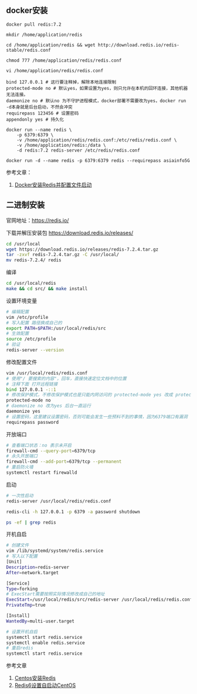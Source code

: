 ## docker安装

```
docker pull redis:7.2
```

```
mkdir /home/application/redis
```

```
cd /home/application/redis && wget http://download.redis.io/redis-stable/redis.conf
```

```
chmod 777 /home/application/redis/redis.conf
```

```
vi /home/application/redis/redis.conf
```

```shell
bind 127.0.0.1 # 这行要注释掉，解除本地连接限制
protected-mode no # 默认yes，如果设置为yes，则只允许在本机的回环连接，其他机器无法连接。
daemonize no # 默认no 为不守护进程模式，docker部署不需要改为yes，docker run -d本身就是后台启动，不然会冲突
requirepass 123456 # 设置密码
appendonly yes # 持久化
```

```shell
docker run --name redis \
    -p 6379:6379 \
    -v /home/application/redis/redis.conf:/etc/redis/redis.conf \
    -v /home/application/redis:/data \
    -d redis:7.2 redis-server /etc/redis/redis.conf
```

```shell
docker run -d --name redis -p 6379:6379 redis --requirepass asiainfo5G
```

参考文章：

1. [Docker安装Redis并配置文件启动](https://developer.aliyun.com/article/913891)

## 二进制安装

官网地址：https://redis.io/

下载并解压安装包 https://download.redis.io/releases/

```bash
cd /usr/local
wget https://download.redis.io/releases/redis-7.2.4.tar.gz
tar -zxvf redis-7.2.4.tar.gz -C /usr/local/
mv redis-7.2.4/ redis
```

编译

```bash
cd /usr/local/redis
make && cd src/ && make install
```

设置环境变量

```bash
# 编辑配置
vim /etc/profile
# 写入配置 路径换成自己的
export PATH=$PATH:/usr/local/redis/src
# 生效配置
source /etc/profile
# 验证
redis-server --version
```

修改配置文件

```bash
vim /usr/local/redis/redis.conf
# 使用"/ 要搜索的内容"，回车，直接快速定位文档中的位置
# 注释下面 打开远程链接
bind 127.0.0.1 -::1
# 修改保护模式，不修改保护模式也是只能内网访问的 protected-mode yes 改成 protected-mode no
protected-mode no
# daemonize no 改为yes 后台一直运行
daemonize yes
# 设置密码，这里建议设置密码，否则可能会发生一些预料不到的事情，因为6379端口有漏洞
requirepass password
```

开放端口

```bash
# 查看端口状态：no 表示未开启
firewall-cmd --query-port=6379/tcp
# 永久开放端口
firewall-cmd --add-port=6379/tcp --permanent
# 重启防火墙
systemctl restart firewalld
```

启动

```bash
# 一次性启动
redis-server /usr/local/redis/redis.conf

redis-cli -h 127.0.0.1 -p 6379 -a password shutdown

ps -ef | grep redis
```

开机自启

```bash
# 创建文件
vim /lib/systemd/system/redis.service
# 写入以下配置
[Unit]
Description=redis-server
After=network.target

[Service]
Type=forking
# ExecStart需要按照实际情况修改成自己的地址
ExecStart=/usr/local/redis/src/redis-server /usr/local/redis/redis.conf
PrivateTmp=true

[Install]
WantedBy=multi-user.target

# 设置开机自启
systemctl start redis.service
systemctl enable redis.service
# 重启redis
systemctl start redis.service
```

参考文章

1. [Centos安装Redis](https://blog.csdn.net/qq_38584262/article/details/125773286)
2. [Redis6设置自启动CentOS](https://blog.csdn.net/zwrlj527/article/details/113374863) 